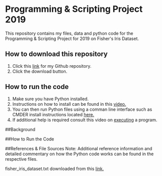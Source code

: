 # Programming & Scripting Project 2019

This repository contains my files, data and python code for the Programming & Scripting Project for 2019 on Fisher's Iris Dataset.

## How to download this repository

1. Click this [link](https://github.com/Dowline1/PS-Project-2019.git) for my Github repository.
2. Click the download button.

## How to run the code

1. Make sure you have Python installed.
2. Instructions on how to install can be found in this [video.](https://web.microsoftstream.com/video/53a85003-eaaa-4724-afc2-b99ead7a0339)
3. You can then run Python files using a comman line interface such as CMDER install instructions located [here.](https://web.microsoftstream.com/video/52f3a795-f402-4862-8e14-94d3285bc807)
4. If additional help is required consult this video on [executing](https://web.microsoftstream.com/video/cd3347c4-8296-4e8c-bb63-01ef5452de17) a program.


##Background

##How to Run the Code



##References & File Sources
Note: Additional reference information and detailed commentary on how the Python code works can be found in the respective files.

fisher_iris_dataset.txt downloaded from this [link.](https://gist.github.com/curran/a08a1080b88344b0c8a7)